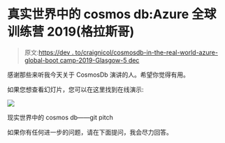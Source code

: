 # 真实世界中的 cosmos db:Azure 全球训练营 2019(格拉斯哥)

> 原文:[https://dev . to/craignicol/cosmosdb-in-the-real-world-azure-global-boot camp-2019-Glasgow-5 dec](https://dev.to/craignicol/cosmosdb-in-the-real-world-azure-global-bootcamp-2019-glasgow-5dec)

感谢那些来听我今天关于 CosmosDb 演讲的人。希望你觉得有用。

如果您想查看幻灯片，您可以在这里找到在线演示:

[![](../Images/ea3711a93f3c47c986d018b9d045f426.png)](https://gitpitch.com/craignicol/cosmosdb-presentation/agb-2019#/%EF%BB%BF) 

<figcaption>现实世界中的 cosmos db——git pitch</figcaption>

如果你有任何进一步的问题，请在下面提问，我会尽力回答。